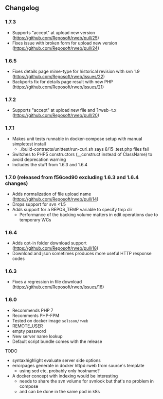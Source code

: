 
## Changelog

### 1.7.3

 * Supports "accept" at upload new version (https://github.com/Reposoft/rweb/pull/25)
 * Fixes issue with broken form for upload new version (https://github.com/Reposoft/rweb/pull/24)

### 1.6.5

 * Fixes details page mime-type for historical revision with svn 1.9 (https://github.com/Reposoft/rweb/issues/22)
 * Backports fix for details page result with new PHP (https://github.com/Reposoft/rweb/issues/21)

### 1.7.2

 * Supports "accept" at upload new file and ?rweb=t.x (https://github.com/Reposoft/rweb/pull/20)

### 1.7.1

 * Makes unit tests runnable in docker-compose setup with manual simpletest install
   - ./build-contracts/unittest/run-curl.sh says 8/15 .test.php files fail
 * Switches to PHP5 constructors (__construct instead of ClassName) to avoid deprecation warning
 * Includes the stuff from 1.6.3 and 1.6.4

### 1.7.0 (released from f56ced90 excluding 1.6.3 and 1.6.4 changes)

 * Adds normalization of file upload name (https://github.com/Reposoft/rweb/pull/14)
 * Drops support for svn <1.5
 * Adds support for a REPOS_TEMP variable to specify tmp dir
   - Performance of the backing volume matters in edit operations due to temporary WCs

### 1.6.4

 * Adds opt-in folder download support (https://github.com/Reposoft/rweb/pull/18)
 * Download and json sometimes produces more useful HTTP response codes

### 1.6.3

 * Fixes a regression in file download (https://github.com/Reposoft/rweb/issues/16)

### 1.6.0

 * Recommends PHP 7
 * Recomments PHP-FPM
 * Tested on docker image `solsson/rweb`
 * REMOTE_USER
 * empty password
 * New server name lookup
 * Default script bundle comes with the release

TODO
 * syntaxhighlight evaluate server side options
 * errorpages generate in docker httpd:rweb from source's template
   - using sed etc, probably only hostname?
 * A docker concept with indexing would be interesting
   - needs to share the svn volume for svnlook but that's no problem in compose
   - and can be done in the same pod in k8s
